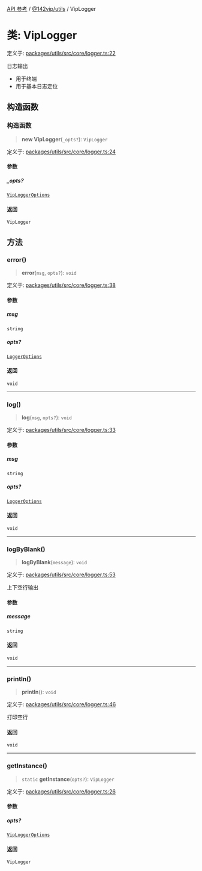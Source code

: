 [API 参考](../../../index.md) / [@142vip/utils](../index.md) / VipLogger

# 类: VipLogger

定义于: [packages/utils/src/core/logger.ts:22](https://github.com/142vip/core-x/blob/67692efe75f30bef8a4893bf3d01dbe094be97e2/packages/utils/src/core/logger.ts#L22)

日志输出
- 用于终端
- 用于基本日志定位

## 构造函数

### 构造函数

> **new VipLogger**(`_opts?`): `VipLogger`

定义于: [packages/utils/src/core/logger.ts:24](https://github.com/142vip/core-x/blob/67692efe75f30bef8a4893bf3d01dbe094be97e2/packages/utils/src/core/logger.ts#L24)

#### 参数

##### \_opts?

[`VipLoggerOptions`](../interfaces/VipLoggerOptions.md)

#### 返回

`VipLogger`

## 方法

### error()

> **error**(`msg`, `opts?`): `void`

定义于: [packages/utils/src/core/logger.ts:38](https://github.com/142vip/core-x/blob/67692efe75f30bef8a4893bf3d01dbe094be97e2/packages/utils/src/core/logger.ts#L38)

#### 参数

##### msg

`string`

##### opts?

[`LoggerOptions`](../interfaces/LoggerOptions.md)

#### 返回

`void`

***

### log()

> **log**(`msg`, `opts?`): `void`

定义于: [packages/utils/src/core/logger.ts:33](https://github.com/142vip/core-x/blob/67692efe75f30bef8a4893bf3d01dbe094be97e2/packages/utils/src/core/logger.ts#L33)

#### 参数

##### msg

`string`

##### opts?

[`LoggerOptions`](../interfaces/LoggerOptions.md)

#### 返回

`void`

***

### logByBlank()

> **logByBlank**(`message`): `void`

定义于: [packages/utils/src/core/logger.ts:53](https://github.com/142vip/core-x/blob/67692efe75f30bef8a4893bf3d01dbe094be97e2/packages/utils/src/core/logger.ts#L53)

上下空行输出

#### 参数

##### message

`string`

#### 返回

`void`

***

### println()

> **println**(): `void`

定义于: [packages/utils/src/core/logger.ts:46](https://github.com/142vip/core-x/blob/67692efe75f30bef8a4893bf3d01dbe094be97e2/packages/utils/src/core/logger.ts#L46)

打印空行

#### 返回

`void`

***

### getInstance()

> `static` **getInstance**(`opts?`): `VipLogger`

定义于: [packages/utils/src/core/logger.ts:26](https://github.com/142vip/core-x/blob/67692efe75f30bef8a4893bf3d01dbe094be97e2/packages/utils/src/core/logger.ts#L26)

#### 参数

##### opts?

[`VipLoggerOptions`](../interfaces/VipLoggerOptions.md)

#### 返回

`VipLogger`
